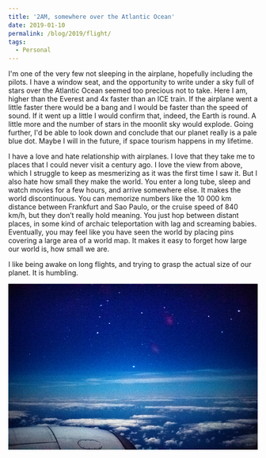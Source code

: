 ```yaml
---
title: '2AM, somewhere over the Atlantic Ocean'
date: 2019-01-10
permalink: /blog/2019/flight/
tags:
  - Personal
---
```


I'm one of the very few not sleeping in the airplane, hopefully including the pilots.  I have a window seat, and the opportunity to write under a sky full of stars over the Atlantic Ocean seemed too precious not to take. Here I am, higher than the Everest and 4x faster than an ICE train. If the airplane went a little faster there would be a bang and I would be faster than the speed of sound. If it went up a little I would confirm that, indeed, the Earth is round. A little more and the number of stars in the moonlit sky would explode. Going further, I'd be able to look down and conclude that our planet really is a pale blue dot. Maybe I will in the future, if space tourism happens in my lifetime.


I have a love and hate relationship with airplanes. I love that they take me to places that I could never visit a century ago. I love the view from above, which I struggle to keep as mesmerizing as it was the first time I saw it. But I also hate how small they make the world. You enter a long tube, sleep and watch movies for a few hours, and arrive somewhere else. It makes the world discontinuous. You can memorize numbers like the 10 000 km distance between Frankfurt and Sao Paulo, or the cruise speed of 840 km/h, but they don’t really hold meaning. You just hop between distant places, in some kind of archaic teleportation with lag and screaming babies. Eventually, you may feel like you have seen the world by placing pins covering a large area of a world map. It makes it easy to forget how large our world is, how small we are. 


I like being awake on long flights, and trying to grasp the actual size of our planet. It is humbling.


![20161215-DSC07927.png](/files/blog/20161215-DSC07927.jpg)